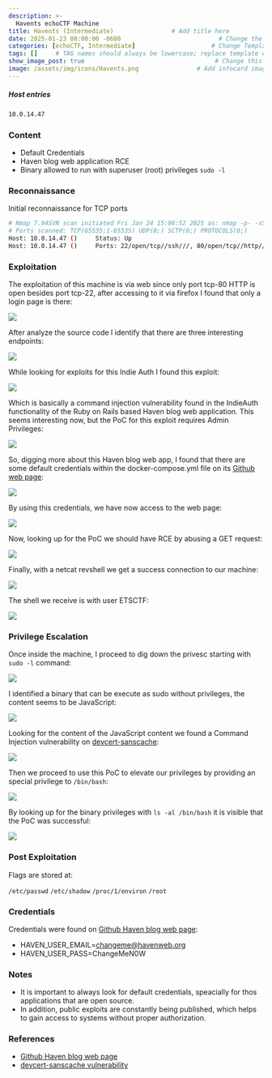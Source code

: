 ```yaml
---
description: >-
  Havents echoCTF Machine
title: Havents (Intermediate)                # Add title here
date: 2025-01-23 08:00:00 -0600                           # Change the date to match completion date
categories: [echoCTF, Intermediate]                     # Change Templates to Writeup
tags: []     # TAG names should always be lowercase; replace template with writeup, and add relevant tags
show_image_post: true                                    # Change this to true
image: /assets/img/icons/Havents.png                # Add infocard image here for post preview image
---
```

##### Host entries
```bash
10.0.14.47  
```

### Content

-   Default Credentials
-   Haven blog web application RCE
-   Binary allowed to run with superuser (root) privileges `sudo -l`

### Reconnaissance

Initial reconnaissance for TCP ports
```bash
# Nmap 7.94SVN scan initiated Fri Jan 24 15:06:52 2025 as: nmap -p- -sS --open --min-rate 500 -Pn -n -vvvv -oG allPorts 10.0.14.47
# Ports scanned: TCP(65535;1-65535) UDP(0;) SCTP(0;) PROTOCOLS(0;)
Host: 10.0.14.47 ()     Status: Up
Host: 10.0.14.47 ()     Ports: 22/open/tcp//ssh///, 80/open/tcp//http///
```

### Exploitation

The exploitation of this machine is via web since only port tcp-80 HTTP is open besides port tcp-22, after accessing to it via firefox I found that only a login page is there:

![](/assets/img/Pasted-image-20250124171304.png)

After analyze the source code I identify that there are three interesting endpoints:

![](/assets/img/Pasted-image-20250124171458.png)

While looking for exploits for this Indie Auth I found this exploit:

![](/assets/img/Pasted-image-20250124171625.png)

Which is basically a command injection vulnerability found in the IndieAuth functionality of the Ruby on Rails based Haven blog web application. This seems interesting now, but the PoC for this exploit requires Admin Privileges:

![](/assets/img/Pasted-image-20250124171911.png)


So, digging more about this Haven blog web app, I found that there are some default credentials within the docker-compose.yml file on its [Github web page](https://github.com/havenweb/haven/blob/master/docker-compose.yml):

![](/assets/img/Pasted-image-20250124170801.png)

By using this credentials, we have now access to the web page:

![](/assets/img/Pasted-image-20250124172245.png)

Now, looking up for the PoC we should have RCE by abusing a GET request:

![](/assets/img/Pasted-image-20250124172424.png)

Finally, with a netcat revshell we get a success connection to our machine:

![](/assets/img/Pasted-image-20250124174625.png)

The shell we receive is with user ETSCTF:

![](/assets/img/Pasted-image-20250124174738.png)

### Privilege Escalation

Once inside the machine, I proceed to dig down the privesc starting with `sudo -l` command:

![](/assets/img/Pasted-image-20250124175559.png)

I identified a binary that can be execute as sudo without privileges, the content seems to be JavaScript:

![](/assets/img/Pasted-image-20250124175749.png)

Looking for the content of the JavaScript content we found a Command Injection vulnerability on [devcert-sanscache](https://security.snyk.io/vuln/SNYK-JS-DEVCERTSANSCACHE-540926):

![](/assets/img/Pasted-image-20250124180030.png)

Then we proceed to use this PoC to elevate our privileges by providing an special privilege to `/bin/bash`:

![](/assets/img/Pasted-image-20250124180236.png)

By looking up for the binary privileges with `ls -al /bin/bash` it is visible that the PoC was successful:

![](/assets/img/Pasted-image-20250124180517.png)

### Post Exploitation

Flags are stored at:

`/etc/passwd`
`/etc/shadow`
`/proc/1/environ`
`/root`

### Credentials

Credentials were found on [Github Haven blog web page](https://github.com/havenweb/haven/blob/master/docker-compose.yml):
- HAVEN_USER_EMAIL=changeme@havenweb.org
- HAVEN_USER_PASS=ChangeMeN0W

### Notes

- It is important to always look for default credentials, speacially for thos applications that are open source.
- In addition, public exploits are constantly being published, which helps to gain access to systems without proper authorization. 

### References

- [Github Haven blog web page](https://github.com/havenweb/haven/blob/master/docker-compose.yml)
- [devcert-sanscache vulnerability](https://security.snyk.io/vuln/SNYK-JS-DEVCERTSANSCACHE-540926)
